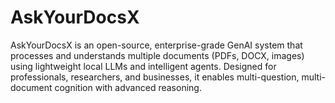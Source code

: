# AskYourDocsX
AskYourDocsX is an open-source, enterprise-grade GenAI system that processes and understands multiple documents (PDFs, DOCX, images) using lightweight local LLMs and intelligent agents. Designed for professionals, researchers, and businesses, it enables multi-question, multi-document cognition with advanced reasoning.
